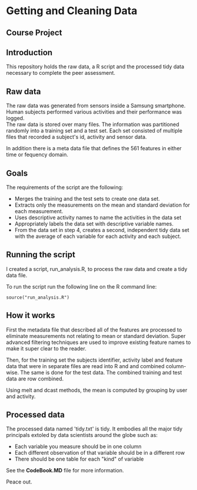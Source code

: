 # Getting and Cleaning Data
## Course Project

## Introduction
This repository holds the raw data, a R script and the processed tidy data necessary to complete the peer assessment. 

## Raw data
The raw data was generated from sensors inside a Samsung smartphone.  Human subjects performed various activities and their performance was logged.  
The raw data is stored over many files.  The information was partitioned randomly into a training set and a test set.  Each set consisted of multiple files that recorded a subject's id, activity and sensor data. 

In addition there is a meta data file that defines the 561 features in either time or fequency domain.

## Goals
The requirements of the script are the following:
* Merges the training and the test sets to create one data set.
* Extracts only the measurements on the mean and standard deviation for each measurement. 
* Uses descriptive activity names to name the activities in the data set
* Appropriately labels the data set with descriptive variable names. 
* From the data set in step 4, creates a second, independent tidy data set with the average of each variable for each activity and each subject.

## Running the script
I created a script, run_analysis.R, to process the raw data and create a tidy data file. 

To run the script run the following line on the R command line:

```
source("run_analysis.R")
```

## How it works
First the metadata file that described all of the features are processed to eliminate measurements not relating to mean or standard deviation.  Super advanced filtering techniques are used to improve existing feature names to make it super clear to the reader.

Then, for the training set the subjects identifier, activity label and feature data that were in separate files are read into R and and combined column-wise.  The same is done for the test data.  The combined training and test data are row combined.

Using melt and dcast methods, the mean is computed by grouping by user and activity.

## Processed data
The processed data named 'tidy.txt' is tidy.  It embodies all the major tidy principals extoled by data scientists around the globe such as:
* Each variable you measure should be in one column
* Each different observation of that variable should be in a different row
* There should be one table for each "kind" of variable

See the **CodeBook.MD** file for more information.

Peace out.

